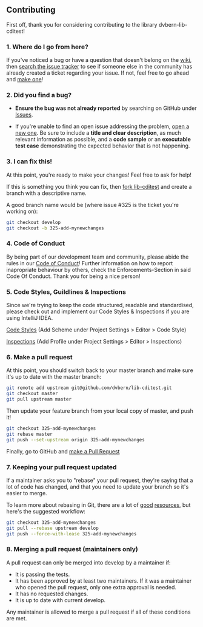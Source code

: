 ## Contributing

First off, thank you for considering contributing to the library dvbern-lib-cditest!
### 1. Where do I go from here?

If you've noticed a bug or have a question that doesn't belong on the
[wiki](https://github.com/dvbern/lib-cditest/wiki), then
[search the issue tracker](https://github.com/dvbern/lib-cditest/issues)
to see if someone else in the community has already created a ticket regarding your issue.
If not, feel free to go ahead and [make one](https://github.com/dvbern/lib-cditest/issues/new)!

### 2. Did you find a bug?

* **Ensure the bug was not already reported** by searching on GitHub under 
[Issues](https://github.com/dvbern/lib-cditest/issues).

* If you're unable to find an open issue addressing the problem, 
[open a new one](https://github.com/dvbern/lib-cditest/issues/new). 
Be sure to include a **title and clear description**, as much relevant information as possible, 
and a **code sample** or an **executable test case** demonstrating the expected behavior that is not happening.

### 3. I can fix this!

At this point, you're ready to make your changes! Feel free to ask for help!

If this is something you think you can fix, then
[fork lib-cditest](https://help.github.com/articles/fork-a-repo)
and create a branch with a descriptive name.

A good branch name would be (where issue #325 is the ticket you're working on):

```sh
git checkout develop
git checkout -b 325-add-mynewchanges
```

### 4. Code of Conduct

By being part of our development team and community, please abide the rules in our
 [Code of Conduct](CODE_OF_CONDUCT.md)! 
Further information on how to report inapropriate behaviour by others, check the Enforcements-Section 
in said Code Of Conduct. Thank you for being a nice person!
 
### 5. Code Styles, Guildlines & Inspections

Since we're trying to keep the code structured, readable and standardised, please check out and implement our 
Code Styles & Inspections if you are using IntelliJ IDEA.

[Code Styles](https://raw.githubusercontent.com/dvbern/codestyles/master/src!IDE-settings!IntelliJ!DVBern-Conventions-2017-05-29.xml)
(Add Scheme under Project Settings > Editor > Code Style)
 
[Inspections](https://raw.githubusercontent.com/dvbern/codestyles/master/src!IDE-settings!IntelliJ!DVBern_Inspections_2017_05_19.xml)
(Add Profile under Project Settings > Editor > Inspections)

### 6. Make a pull request

At this point, you should switch back to your master branch and make sure it's
up to date with the master branch:

```sh
git remote add upstream git@github.com/dvbern/lib-cditest.git
git checkout master
git pull upstream master
```

Then update your feature branch from your local copy of master, and push it!

```sh
git checkout 325-add-mynewchanges
git rebase master
git push --set-upstream origin 325-add-mynewchanges
```

Finally, go to GitHub and
[make a Pull Request](https://help.github.com/articles/creating-a-pull-request)


### 7. Keeping your pull request updated

If a maintainer asks you to "rebase" your pull request, they're saying that a lot of code
has changed, and that you need to update your branch so it's easier to merge.

To learn more about rebasing in Git, there are a lot of
[good](http://git-scm.com/book/en/Git-Branching-Rebasing)
[resources](https://help.github.com/articles/interactive-rebase),
but here's the suggested workflow:

```sh
git checkout 325-add-mynewchanges
git pull --rebase upstream develop
git push --force-with-lease 325-add-mynewchanges
```

### 8. Merging a pull request (maintainers only)

A pull request can only be merged into develop by a maintainer if:

* It is passing the tests.
* It has been approved by at least two maintainers. If it was a maintainer who
  opened the pull request, only one extra approval is needed.
* It has no requested changes.
* It is up to date with current develop.

Any maintainer is allowed to merge a pull request if all of these conditions are met.
